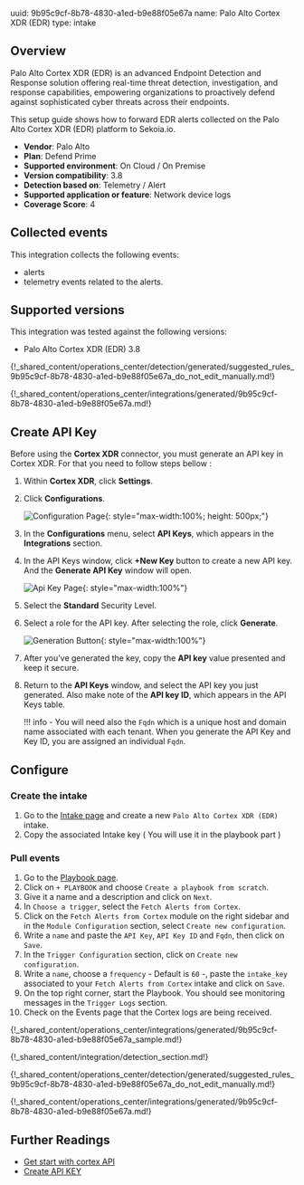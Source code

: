 uuid: 9b95c9cf-8b78-4830-a1ed-b9e88f05e67a
name: Palo Alto Cortex XDR (EDR)
type: intake


## Overview

Palo Alto Cortex XDR (EDR) is an advanced Endpoint Detection and Response solution offering real-time threat detection, investigation, and response capabilities, empowering organizations to proactively defend against sophisticated cyber threats across their endpoints.

This setup guide shows how to forward EDR alerts collected on the Palo Alto Cortex XDR (EDR) platform to Sekoia.io.

- **Vendor**: Palo Alto
- **Plan**: Defend Prime
- **Supported environment**: On Cloud / On Premise
- **Version compatibility**: 3.8
- **Detection based on**: Telemetry / Alert
- **Supported application or feature**: Network device logs
- **Coverage Score**: 4
    
## Collected events

This integration collects the following events:

- alerts
- telemetry events related to the alerts.

## Supported versions

This integration was tested against the following versions:

- Palo Alto Cortex XDR (EDR) 3.8

{!_shared_content/operations_center/detection/generated/suggested_rules_9b95c9cf-8b78-4830-a1ed-b9e88f05e67a_do_not_edit_manually.md!}

{!_shared_content/operations_center/integrations/generated/9b95c9cf-8b78-4830-a1ed-b9e88f05e67a.md!}



## Create API Key

Before using the **Cortex XDR** connector, you must generate an API key in Cortex XDR. For that you need to follow steps bellow :

1. Within **Cortex XDR**, click **Settings**.
2. Click **Configurations**.

    ![Configuration Page](/assets/operation_center/integration_catalog/cloud_and_saas/paloalto_cortex_edr/configuration.png){: style="max-width:100%; height: 500px;"}

3. In the **Configurations** menu, select **API Keys**, which appears in the **Integrations** section.
4. In the API Keys window, click **+New Key** button to create a new API key. And the **Generate API Key** window will open.

    ![Api Key Page](/assets/operation_center/integration_catalog/cloud_and_saas/paloalto_cortex_edr/api_key.png){: style="max-width:100%"}

5. Select the **Standard** Security Level.
6. Select a role for the API key. After selecting the role, click **Generate**.

    ![Generation Button](/assets/operation_center/integration_catalog/cloud_and_saas/paloalto_cortex_edr/generate.png){: style="max-width:100%"}

7. After you’ve generated the key, copy the **API key** value presented and keep it secure.
8. Return to the **API Keys** window, and select the API key you just generated. Also make note of the **API key ID**, which appears in the API Keys table.

    !!! info
        - You will need also the `Fqdn` which is a unique host and domain name associated with each tenant. When you generate the API Key and Key ID, you are assigned an individual `Fqdn`.


## Configure

### Create the intake

1. Go to the [Intake page](https://app.sekoia.io/operations/intakes) and create a new `Palo Alto Cortex XDR (EDR)` intake.
2. Copy the associated Intake key ( You will use it in the playbook part )

### Pull events

1. Go to the [Playbook page](https://app.sekoia.io/operations/playbooks).
2. Click on `+ PLAYBOOK` and choose `Create a playbook from scratch`.  
3. Give it a name and a description and click on `Next`.
4. In `Choose a trigger`, select the `Fetch Alerts from Cortex`.
5. Click on the `Fetch Alerts from Cortex` module on the right sidebar and in the `Module Configuration` section, select `Create new configuration`.
6. Write a `name` and paste the `API Key`, `API Key ID` and `Fqdn`, then click on `Save`.
7. In the `Trigger Configuration` section, click on `Create new configuration`.
8. Write a `name`, choose a `frequency` - Default is `60` -, paste the `intake_key` associated to your `Fetch Alerts from Cortex` intake and click on `Save`.
9. On the top right corner, start the Playbook. You should see monitoring messages in the `Trigger Logs` section.
10. Check on the Events page that the Cortex logs are being received.

{!_shared_content/operations_center/integrations/generated/9b95c9cf-8b78-4830-a1ed-b9e88f05e67a_sample.md!}

{!_shared_content/integration/detection_section.md!}

{!_shared_content/operations_center/detection/generated/suggested_rules_9b95c9cf-8b78-4830-a1ed-b9e88f05e67a_do_not_edit_manually.md!}

{!_shared_content/operations_center/integrations/generated/9b95c9cf-8b78-4830-a1ed-b9e88f05e67a.md!}

## Further Readings
- [Get start with cortex API](https://docs-cortex.paloaltonetworks.com/r/Cortex-XDR/Cortex-XDR-API-Reference/Get-Started-with-APIs)
- [Create API KEY](https://docs-cortex.paloaltonetworks.com/r/Cortex-XPANSE/1.0/Cortex-Xpanse-User-Guide/Generate-an-API-Key-in-Cortex-XDR)
